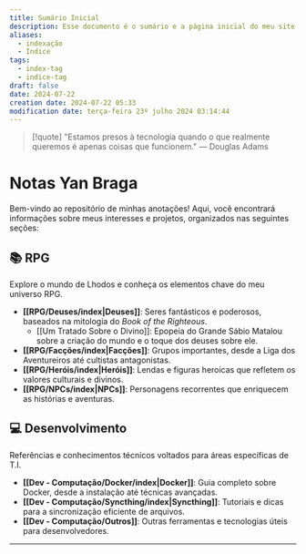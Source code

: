 ```yaml
---
title: Sumário Inicial
description: Esse documento é o sumário e a página inicial do meu site baseado nas anotações do Obsidian.
aliases:
  - indexação
  - Índice
tags:
  - index-tag
  - indice-tag
draft: false
date: 2024-07-22
creation date: 2024-07-22 05:33
modification date: terça-feira 23º julho 2024 03:14:44
---
```


> [!quote] "Estamos presos à tecnologia quando o que realmente queremos é apenas coisas que funcionem."
> — Douglas Adams

# Notas Yan Braga

Bem-vindo ao repositório de minhas anotações! Aqui, você encontrará informações sobre meus interesses e projetos, organizados nas seguintes seções:

## 📚 RPG

Explore o mundo de Lhodos e conheça os elementos chave do meu universo RPG.

- **[[RPG/Deuses/index|Deuses]]**: Seres fantásticos e poderosos, baseados na mitologia do *Book of the Righteous*.
	- [[Um Tratado Sobre o Divino]]: Epopeia do Grande Sábio Matalou sobre a criação do mundo e o toque dos deuses sobre ele.
- **[[RPG/Facções/index|Facções]]**: Grupos importantes, desde a Liga dos Aventureiros até cultistas antagonistas.
- **[[RPG/Heróis/index|Heróis]]**: Lendas e figuras heroicas que refletem os valores culturais e divinos.
- **[[RPG/NPCs/index|NPCs]]**: Personagens recorrentes que enriquecem as histórias e aventuras.

## 💻 Desenvolvimento

Referências e conhecimentos técnicos voltados para áreas específicas de T.I.

- **[[Dev - Computação/Docker/index|Docker]]**: Guia completo sobre Docker, desde a instalação até técnicas avançadas.
- **[[Dev - Computação/Syncthing/index|Syncthing]]**: Tutoriais e dicas para a sincronização eficiente de arquivos.
- **[[Dev - Computação/Outros]]**: Outras ferramentas e tecnologias úteis para desenvolvedores.

---